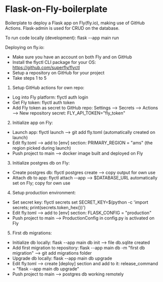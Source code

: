 # Flask-on-Fly-boilerplate

Boilerplate to deploy a Flask app on Fly(fly.io), making use of GitHub Actions.
Flask-admin is used for CRUD on the database. 

To run code locally (development):
flask --app main run


Deploying on fly.io:
- Make sure you have an account on both Fly and on GitHub
- Install the flyctl CLI package for your OS: https://github.com/superfly/flyctl
- Setup a repository on GitHub for your project
- Take steps 1 to 5

1. Setup GitHub actions for own repo:
- Log into Fly platform: flyctl auth login
- Get Fly token: flyctl auth token
- Add Fly token as secret to GitHub repo: Settings --> Secrets --> Actions --> New repository secret: FLY_API_TOKEN="fly_token"

2. Initialize app on Fly:
- Launch app: flyctl launch --> git add fly.toml (automatically created on launch)
- Edit fly.toml --> add to [env] section: PRIMARY_REGION = "ams" (the region picked during launch)
- Push project to main --> docker image built and deployed on Fly

3. Initialize postgres db on Fly:
- Create postgres db: flyctl postgres create --> copy output for own use
- Attach db to app: flyctl attach --app <app name from fly.toml> <db name> --> $DATABASE_URL automatically set on Fly; copy for own use

4. Setup production environment:
- Set secret key: flyctl secrets set SECRET_KEY=$(python -c 'import secrets; print(secrets.token_hex())')
- Edit fly.toml --> add to [env] section: FLASK_CONFIG = "production"
- Push project to main --> ProductionConfig in config.py is activated on Fly

5. First db migrations:
- Initialize db locally: flask --app main db init --> file db.sqlite created
- Add first migration to repository: flask --app main db -m "first db migration" --> git add migrations folder
- Upgrade db locally: flask --app main db upgrade
- Edit fly.toml --> create [deploy] section and add to it: release_command = "flask --app main db upgrade"
- Push project to main --> postgres db working remotely
